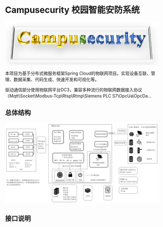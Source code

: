 # Campusecurity 校园智能安防系统
![img](./img/title.png)

本项目为基于分布式微服务框架Spring Cloud的物联网项目。实现设备互联、管理、数据采集、代码生成、快速开发和可视化等。

驱动通信部分使用物联网平台DC3，兼容多种流行的物联网数据接入协议（Mqtt\Socket\Modbus-Tcp\Rtsp\Rtmp\Siemens PLC S7\OpcUa\OpcDa...

## 总体结构
![img](./img/1.png)

## 接口说明